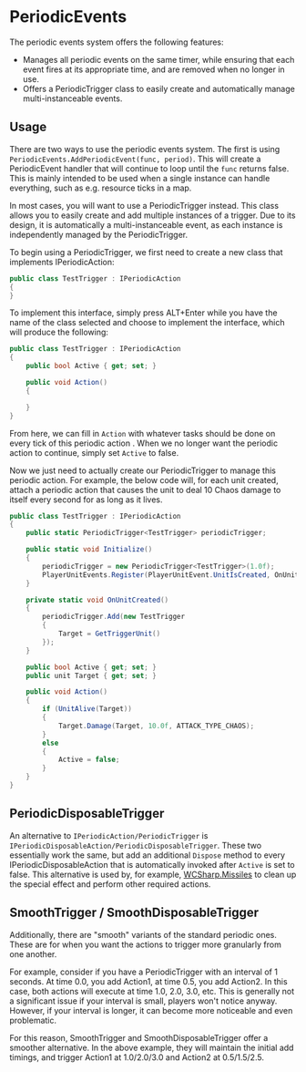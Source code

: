 # PeriodicEvents

The periodic events system offers the following features:

* Manages all periodic events on the same timer, while ensuring that each event fires at its appropriate time, and are removed when no longer in use.
* Offers a PeriodicTrigger class to easily create and automatically manage multi-instanceable events.

## Usage

There are two ways to use the periodic events system. The first is using `PeriodicEvents.AddPeriodicEvent(func, period)`. This will create a PeriodicEvent handler that will continue to loop until the `func` returns false. This is mainly intended to be used when a single instance can handle everything, such as e.g. resource ticks in a map.

In most cases, you will want to use a PeriodicTrigger instead. This class allows you to easily create and add multiple instances of a trigger. Due to its design, it is automatically a multi-instanceable event, as each instance is independently managed by the PeriodicTrigger.

To begin using a PeriodicTrigger, we first need to create a new class that implements IPeriodicAction:

```csharp
public class TestTrigger : IPeriodicAction
{
}
```

To implement this interface, simply press ALT+Enter while you have the name of the class selected and choose to implement the interface, which will produce the following:
```csharp
public class TestTrigger : IPeriodicAction
{
	public bool Active { get; set; }

	public void Action()
	{

	}
}
```

From here, we can fill in `Action` with whatever tasks should be done on every tick of this periodic action . When we no longer want the periodic action to continue, simply set `Active` to false.

Now we just need to actually create our PeriodicTrigger to manage this periodic action. For example, the below code will, for each unit created, attach a periodic action that causes the unit to deal 10 Chaos damage to itself every second for as long as it lives.

```csharp
public class TestTrigger : IPeriodicAction
{
	public static PeriodicTrigger<TestTrigger> periodicTrigger;

	public static void Initialize()
	{
		periodicTrigger = new PeriodicTrigger<TestTrigger>(1.0f);
		PlayerUnitEvents.Register(PlayerUnitEvent.UnitIsCreated, OnUnitCreated)
	}

	private static void OnUnitCreated()
	{
		periodicTrigger.Add(new TestTrigger
		{
			Target = GetTriggerUnit()
		});
	}

	public bool Active { get; set; }
	public unit Target { get; set; }

	public void Action()
	{
		if (UnitAlive(Target))
		{
			Target.Damage(Target, 10.0f, ATTACK_TYPE_CHAOS);
		}
		else
		{
			Active = false;
		}
	}
}
```

## PeriodicDisposableTrigger

An alternative to `IPeriodicAction/PeriodicTrigger` is `IPeriodicDisposableAction/PeriodicDisposableTrigger`. These two essentially work the same, but add an additional `Dispose` method to every IPeriodicDisposableAction that is automatically invoked after `Active` is set to false. This alternative is used by, for example, [WCSharp.Missiles](../missiles/index.md) to clean up the special effect and perform other required actions.

## SmoothTrigger / SmoothDisposableTrigger

Additionally, there are "smooth" variants of the standard periodic ones. These are for when you want the actions to trigger more granularly from one another.

For example, consider if you have a PeriodicTrigger with an interval of 1 seconds. At time 0.0, you add Action1, at time 0.5, you add Action2. In this case, both actions will execute at time 1.0, 2.0, 3.0, etc. This is generally not a significant issue if your interval is small, players won't notice anyway. However, if your interval is longer, it can become more noticeable and even problematic.

For this reason, SmoothTrigger and SmoothDisposableTrigger offer a smoother alternative. In the above example, they will maintain the initial add timings, and trigger Action1 at 1.0/2.0/3.0 and Action2 at 0.5/1.5/2.5.
